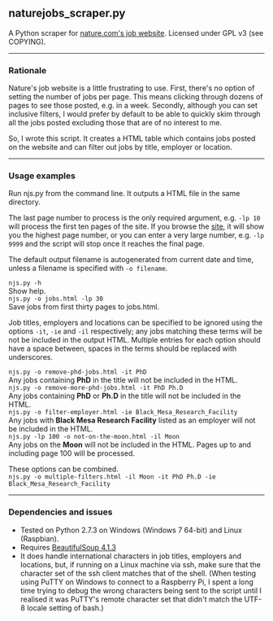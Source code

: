 ## naturejobs_scraper.py
A Python scraper for [nature.com's job website](http://www.naturejobs.com).
Licensed under GPL v3 (see COPYING).
***
### Rationale
Nature's job website is a little frustrating to use. First, there's no option of setting the number of jobs per page. This means clicking through dozens of pages to see those posted, e.g. in a week. Secondly, although you can set inclusive filters, I would prefer by default to be able to quickly skim through all the jobs posted excluding those that are of no interest to me.

So, I wrote this script. It creates a HTML table which contains jobs posted on the website and can filter out jobs by title, employer or location.
***
### Usage examples
Run njs.py from the command line. It outputs a HTML file in the same directory.

The last page number to process is the only required argument, e.g. `-lp 10` will process the first ten pages of the site. If you browse the [site](http://www.nature.com/naturejobs/science/jobs), it will show you the highest page number, or you can enter a very large number, e.g. `-lp 9999` and the script will stop once it reaches the final page.

The default output filename is autogenerated from current date and time, unless a filename is specified with `-o filename`.

`njs.py -h`  
Show help.  
`njs.py -o jobs.html -lp 30`  
Save jobs from first thirty pages to jobs.html. 

Job titles, employers and locations can be specified to be ignored using the options `-it`, `-ie` and `-il` respectively; any jobs matching these terms will be not be included in the output HTML. Multiple entries for each option should have a space between, spaces in the terms should be replaced with underscores.

`njs.py -o remove-phd-jobs.html -it PhD`  
Any jobs containing __PhD__ in the title will not be included in the HTML.  
`njs.py -o remove-more-phd-jobs.html -it PhD Ph.D`  
Any jobs containing __PhD__ or __Ph.D__ in the title will not be included in the HTML.  
`njs.py -o filter-employer.html -ie Black_Mesa_Research_Facility`  
Any jobs with __Black Mesa Research Facility__ listed as an employer will not be included in the HTML.  
`njs.py -lp 100 -o not-on-the-moon.html -il Moon`  
Any jobs on the __Moon__ will not be included in the HTML. Pages up to and including page 100 will be processed.  

These options can be combined.  
`njs.py -o multiple-filters.html -il Moon -it PhD Ph.D -ie Black_Mesa_Research_Facility`
***
### Dependencies and issues
* Tested on Python 2.7.3 on Windows (Windows 7 64-bit) and Linux (Raspbian).
* Requires [BeautifulSoup 4.1.3](http://www.crummy.com/software/BeautifulSoup/)
* It does handle international characters in job titles, employers and locations, but, if running on a Linux machine via ssh, make sure that the character set of the ssh client matches that of the shell. (When testing using PuTTY on Windows to connect to a Raspberry Pi, I spent a long time trying to debug the wrong characters being sent to the script until I realised it was PuTTY's remote character set that didn't match the UTF-8 locale setting of bash.) 
